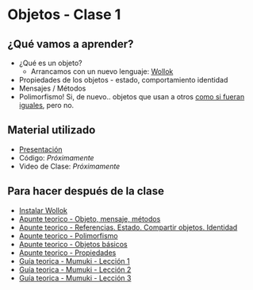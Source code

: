 # Objetos - Clase 1

## ¿Qué vamos a aprender?

* ¿Qué es un objeto?
  * Arrancamos con un nuevo lenguaje: [Wollok](https://www.wollok.org/)
* Propiedades de los objetos - estado, comportamiento identidad
* Mensajes / Métodos
* Polimorfismo! Si, de nuevo.. objetos que usan a otros [como si fueran iguales](https://i.kym-cdn.com/entries/icons/mobile/000/023/397/C-658VsXoAo3ovC.jpg), pero no.

## Material utilizado

* [Presentación](https://docs.google.com/presentation/d/1YcZLrOXtNAuQuD82ctAoHDp4jZe1Ol9AbJxtG2GWgKU/edit?usp=sharing)
* Código: _Próximamente_
* Video de Clase: _Próximamente_

## Para hacer después de la clase
* [Instalar Wollok](https://www.pdep.com.ar/software/wollok)
* [Apunte teorico - Objeto, mensaje, métodos](https://docs.google.com/document/d/1RBfNmKZFKZ90XvfQsN7zhtuUPV2Mvj7t-iyZiL2bClQ)
* [Apunte teorico - Referencias. Estado. Compartir objetos. Identidad](https://docs.google.com/document/d/14092iRsXDXih8-q_0UEXIGRSQmGtxL9pay1VXX4ceJg)
* [Apunte teorico - Polimorfismo](https://docs.google.com/document/d/1X7Sz12e7rbVO1x7uMD7ECjZnT-chELx0ElTPmNvNURU)
* [Apunte teorico - Objetos básicos](https://docs.google.com/document/d/1HiYxLswd4O0MBqnT3jGo2K9e_4FE73RXF_lf8NWVOSE)
* [Apunte teorico - Propiedades](https://docs.google.com/document/d/1wziW1YY-t94UUAUApydrt-OZ5roq1uY6DT6FduwNGx0/edit)
* [Guía teorica - Mumuki - Lección 1](https://mumuki.io/pdep-utn/lessons/712-programacion-con-objetos-objetos-y-mensajes)
* [Guía teorica - Mumuki - Lección 2](https://mumuki.io/pdep-utn/lessons/713-programacion-con-objetos-metodos-y-estado)
* [Guía teorica - Mumuki - Lección 3](https://mumuki.io/pdep-utn/lessons/714-programacion-con-objetos-referencias)

